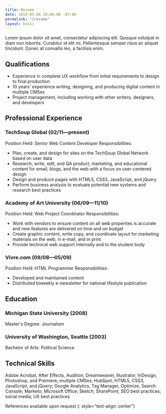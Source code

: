 ```yaml
---
title: Resume
date: 2019-05-04 19:46:00 -07:00
permalink: "/resume"
layout: basic
---
```


Lorem ipsum dolor sit amet, consectetur adipiscing elit. Quisque volutpat in diam non lobortis. Curabitur id elit mi. Pellentesque semper risus ac aliquet tincidunt. Donec at convallis leo, a facilisis enim.

## Qualifications

* Experience in complete UX workflow from initial requirements to design to final production
* 10 years' experience writing, designing, and producing digital content in multiple CMSes
* Project management, including working with other writers, designers, and developers

## Professional Experience
### TechSoup Global (02/11—present)
Position Held: Senior Web Content Developer
Responsibilities:
* Plan, create, and design for sites on the TechSoup Global Network based on user data
* Research, write, edit, and QA product, marketing, and educational content for email, blogs, and the web with a focus on user-centered design
* Design and produce pages with HTML5, CSS3, JavaScript, and jQuery
* Perform business analysis to evaluate potential new systems and research best practices

### Academy of Art University (06/09—11/10)
Position Held: Web Project Coordinator
Responsibilities:
* Work with vendors to ensure content on all web properties is accurate and new features are delivered on time and on budget
* Create graphic content, write copy, and coordinate layout for marketing materials on the web, in e-mail, and in print
* Provide technical web support internally and to the student body

### Vivre.com (09/08—05/09)
Position Held: HTML Programmer
Responsibilities:
* Developed and maintained content
* Distributed biweekly e-newsletter for national lifestyle publication

## Education
### Michigan State University (2008)
Master's Degree: Journalism
### University of Washington, Seattle (2003)
Bachelor of Arts: Political Science

## Technical Skills
Adobe Acrobat, After Effects, Audition, Dreamweaver, Illustrator, InDesign, Photoshop, and Premiere; multiple CMSes; HubSpot; HTML5, CSS3, JavaScript, and jQuery; Google Analytics, Tag Manager, Optimize, Search Console; Marketo; Microsoft Office; Sketch; SharePoint; SEO best practices; social media; UX best practices

References available upon request
{: style="text-align: center"}